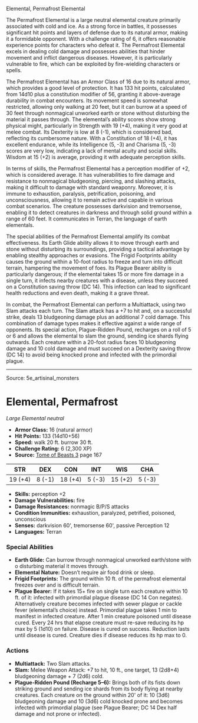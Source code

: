 <MonsterName/>Elemental, Permafrost</MonsterName>
<CreatureType/>Elemental</CreatureType>

<summary>The Permafrost Elemental is a large neutral elemental creature primarily associated with cold and ice. As a strong force in battles, it possesses significant hit points and layers of defense due to its natural armor, making it a formidable opponent. With a challenge rating of 6, it offers reasonable experience points for characters who defeat it. The Permafrost Elemental excels in dealing cold damage and possesses abilities that hinder movement and inflict dangerous diseases. However, it is particularly vulnerable to fire, which can be exploited by fire-wielding characters or spells.</summary>

<detail>

The Permafrost Elemental has an Armor Class of 16 due to its natural armor, which provides a good level of protection. It has 133 hit points, calculated from 14d10 plus a constitution modifier of 56, granting it above-average durability in combat encounters. Its movement speed is somewhat restricted, allowing only walking at 20 feet, but it can burrow at a speed of 30 feet through nonmagical unworked earth or stone without disturbing the material it passes through. The elemental’s ability scores show strong physical might, particularly in Strength with 19 (+4), making it very good at melee combat. Its Dexterity is low at 8 (-1), which is considered bad, reflecting its cumbersome nature. With a Constitution of 18 (+4), it has excellent endurance, while its Intelligence (5, -3) and Charisma (5, -3) scores are very low, indicating a lack of mental acuity and social skills. Wisdom at 15 (+2) is average, providing it with adequate perception skills.

In terms of skills, the Permafrost Elemental has a perception modifier of +2, which is considered average. It has vulnerabilities to fire damage and resistance to nonmagical bludgeoning, piercing, and slashing attacks, making it difficult to damage with standard weaponry. Moreover, it is immune to exhaustion, paralysis, petrification, poisoning, and unconsciousness, allowing it to remain active and capable in various combat scenarios. The creature possesses darkvision and tremorsense, enabling it to detect creatures in darkness and through solid ground within a range of 60 feet. It communicates in Terran, the language of earth elementals.

The special abilities of the Permafrost Elemental amplify its combat effectiveness. Its Earth Glide ability allows it to move through earth and stone without disturbing its surroundings, providing a tactical advantage by enabling stealthy approaches or evasions. The Frigid Footprints ability causes the ground within a 10-foot radius to freeze and turn into difficult terrain, hampering the movement of foes. Its Plague Bearer ability is particularly dangerous; if the elemental takes 15 or more fire damage in a single turn, it infects nearby creatures with a disease, unless they succeed on a Constitution saving throw (DC 14). This infection can lead to significant health reductions and even death, making it a grave threat.

In combat, the Permafrost Elemental can perform a Multiattack, using two Slam attacks each turn. The Slam attack has a +7 to hit and, on a successful strike, deals 13 bludgeoning damage plus an additional 7 cold damage. This combination of damage types makes it effective against a wide range of opponents. Its special action, Plague-Ridden Pound, recharges on a roll of 5 or 6 and allows the elemental to slam the ground, sending ice shards flying outwards. Each creature within a 20-foot radius faces 10 bludgeoning damage and 10 cold damage and must succeed on a Dexterity saving throw (DC 14) to avoid being knocked prone and infected with the primordial plague.</detail>



---

Source: 5e_artisinal_monsters

# Elemental, Permafrost

*Large* *Elemental* *neutral*

- **Armor Class:** 16 (natural armor)
- **Hit Points:** 133 (14d10+56)
- **Speed:** walk 20 ft. burrow 30 ft.
- **Challenge Rating:** 6 (2,300 XP)
- **Source:** [Tome of Beasts 3](https://koboldpress.com/kpstore/product/tome-of-beasts-3-for-5th-edition/) page 167

| STR | DEX | CON | INT | WIS | CHA |
| --- | --- | --- | --- | --- | --- |
| 19 (+4) | 8 (-1) | 18 (+4) | 5 (-3) | 15 (+2) | 5 (-3) |

- **Skills:** perception +2
- **Damage Vulnerabilities:** fire
- **Damage Resistances:** nonmagic B/P/S attacks
- **Condition Immunities:** exhaustion, paralyzed, petrified, poisoned, unconscious
- **Senses:** darkvision 60', tremorsense 60', passive Perception 12
- **Languages:** Terran

### Special Abilities

- **Earth Glide:** Can burrow through nonmagical unworked earth/stone with o disturbing material it moves through.
- **Elemental Nature:** Doesn’t require air food drink or sleep.
- **Frigid Footprints:** The ground within 10 ft. of the permafrost elemental freezes over and is difficult terrain.
- **Plague Bearer:** If it takes 15+ fire on single turn each creature within 10 ft. of it: infected with primordial plague disease (DC 14 Con negates). Alternatively creature becomes infected with sewer plague or cackle fever (elemental’s choice) instead. Primordial plague takes 1 min to manifest in infected creature. After 1 min creature poisoned until disease cured. Every 24 hrs that elapse creature must re-save reducing its hp max by 5 (1d10) on failure. Disease is cured on success. Reduction lasts until disease is cured. Creature dies if disease reduces its hp max to 0.

### Actions

- **Multiattack:** Two Slam attacks.
- **Slam:** Melee Weapon Attack: +7 to hit, 10 ft., one target, 13 (2d8+4) bludgeoning damage + 7 (2d6) cold.
- **Plague-Ridden Pound (Recharge 5–6):** Brings both of its fists down striking ground and sending ice shards from its body flying at nearby creatures. Each creature on the ground within 20' of it: 10 (3d6) bludgeoning damage and 10 (3d6) cold knocked prone and becomes infected with primordial plague (see Plague Bearer; DC 14 Dex half damage and not prone or infected).




